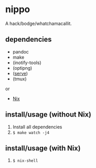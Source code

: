 # nippo

A hack/bodge/whatchamacallit.

## dependencies

- pandoc
- make
- (inotify-tools)
- (optipng)
- ([serve](https://github.com/zeit/serve))
- (tmux)

or

- [Nix](https://nixos.org/nix/)

## install/usage (without Nix)

1. Install all dependencies
2. `$ make watch -j4`

## install/usage (with Nix)

1. `$ nix-shell`

